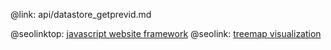 @link: api/datastore_getprevid.md

@seolinktop: [javascript website framework](https://webix.com)
@seolink: [treemap visualization](https://webix.com/widget/treemap/)